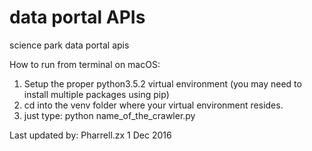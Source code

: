 # data portal APIs

science park data portal apis

How to run from terminal on macOS:
1. Setup the proper python3.5.2 virtual environment (you may need to install multiple packages using pip)
2. cd into the venv folder where your virtual environment resides.
3. just type: python name_of_the_crawler.py

Last updated by:
Pharrell.zx
1 Dec 2016